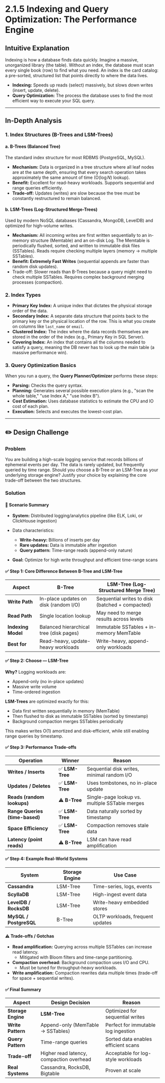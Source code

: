 # 2.1.5 Indexing and Query Optimization: The Performance Engine

## Intuitive Explanation

Indexing is how a database finds data quickly. Imagine a massive, unorganized library (the table). Without an index, the
database must scan every single book ($\text{row}$) to find what you need. An index is the card catalog: a pre-sorted,
structured list that points directly to where the data lives.

- **Indexing:** Speeds up reads ($\text{select}$) massively, but slows down
  writes ($\text{insert}$, $\text{update}$, $\text{delete}$).
- **Query Optimization:** The process the database uses to find the most efficient way to execute your $\text{SQL}$
  query.

---

## In-Depth Analysis

### 1. Index Structures (B-Trees and LSM-Trees)

#### a. B-Trees (Balanced Tree)

The standard index structure for most $\text{RDBMS}$ (PostgreSQL, MySQL).

- **Mechanism:** Data is organized in a tree structure where all leaf nodes are at the same depth, ensuring that every
  search operation takes approximately the same amount of time ($\text{O}(\log N)$ lookup).
- **Benefit:** Excellent for read-heavy workloads. Supports sequential and range queries efficiently.
- **Trade-off:** Updates (writes) are slow because the tree must be constantly restructured to remain balanced.

#### b. LSM-Trees (Log-Structured Merge-Trees)

Used by modern $\text{NoSQL}$ databases (Cassandra, MongoDB, LevelDB) and optimized for high-volume writes.

- **Mechanism:** All incoming writes are first written sequentially to an in-memory structure ($\text{Memtable}$) and an
  on-disk $\text{Log}$. The $\text{Memtable}$ is periodically flushed, sorted, and written to immutable disk
  files ($\text{SSTables}$). Reads require checking multiple layers (memory $\rightarrow$ multiple $\text{SSTables}$).
- **Benefit: Extremely Fast Writes** (sequential appends are faster than random disk updates).
- Trade-off: Slower reads than B-Trees because a query might need to check multiple $\text{SSTables}$. Requires complex
  background merging processes (compaction).

### 2. Index Types

- **Primary Key Index:** A unique index that dictates the physical storage order of the data.
- **Secondary Index:** A separate data structure that points back to the primary key or the physical location of the
  row. This is what you create on columns like `last_name` or `email`.
- **Clustered Index:** The index where the data records themselves are stored in the order of the index (e.g., Primary
  Key in $\text{SQL}$ $\text{Server}$).
- **Covering Index:** An index that contains all the columns needed to satisfy a query, meaning the $\text{DB}$ never
  has to look up the main table (a massive performance win).

### 3. Query Optimization Basics

When you run a query, the **Query Planner/Optimizer** performs these steps:

- **Parsing:** Checks the query syntax.
- **Planning:** Generates several possible execution plans (e.g., "scan the whole table," "use Index $\text{A}$," "use
  Index $\text{B}$").
- **Cost Estimation:** Uses database statistics to estimate the $\text{CPU}$ and $\text{IO}$ cost of each plan.
- **Execution:** Selects and executes the lowest-cost plan.

---

## ✏️ Design Challenge

### Problem

You are building a high-scale logging service that records billions of ephemeral events per day. The data is rarely
updated, but frequently queried by time range. Should you choose a B-Tree or an $\text{LSM}$-Tree as your underlying
storage engine? Justify your choice by explaining the core trade-off between the two structures.

### Solution

#### 🧩 Scenario Summary

- **System:** Distributed logging/analytics pipeline (like ELK, Loki, or ClickHouse ingestion)
- Data characteristics:
    - **Write-heavy:** Billions of inserts per day
    - **Rare updates:** Data is immutable after ingestion
    - **Query pattern:** Time-range reads (append-only nature)

- **Goal:** Optimize for high write throughput and efficient time-range scans

#### ✅ Step 1: Core Difference Between B-Tree and LSM-Tree

| Aspect             | **B-Tree**                              | **LSM-Tree (Log-Structured Merge Tree)**        |
|--------------------|-----------------------------------------|-------------------------------------------------|
| **Write Path**     | In-place updates on disk (random I/O)   | Sequential writes to disk (batched + compacted) |
| **Read Path**      | Single location lookup                  | May need to merge results across levels         |
| **Indexing Model** | Balanced hierarchical tree (disk pages) | Immutable SSTables + in-memory MemTable         |
| **Best for**       | Read-heavy, update-heavy workloads      | Write-heavy, append-only workloads              |

#### ✅ Step 2: Choose — LSM-Tree

**Why?** Logging workloads are:

- Append-only (no in-place updates)
- Massive write volume
- Time-ordered ingestion

**LSM-Trees** are optimized exactly for this:

- Data first written sequentially in memory (MemTable)
- Then flushed to disk as immutable SSTables (sorted by timestamp)
- Background compaction merges SSTables periodically

This makes writes O(1) amortized and disk-efficient, while still enabling range queries by timestamp.

#### ✅ Step 3: Performance Trade-offs

| Operation                      | Winner         | Reason                                         |
|--------------------------------|----------------|------------------------------------------------|
| **Writes / Inserts**           | ✅ **LSM-Tree** | Sequential disk writes, minimal random I/O     |
| **Updates / Deletes**          | ✅ **LSM-Tree** | Uses tombstones, no in-place update            |
| **Reads (random lookups)**     | ⚠️ **B-Tree**  | Single-page lookup vs. multiple SSTable merges |
| **Range Queries (time-based)** | ✅ **LSM-Tree** | Data naturally sorted by timestamp             |
| **Space Efficiency**           | ✅ **LSM-Tree** | Compaction removes stale data                  |
| **Latency (point reads)**      | ⚠️ **B-Tree**  | LSM can have read amplification                |

#### ✅ Step 4: Example Real-World Systems

| System                 | Storage Engine | Use Case                         |
|------------------------|----------------|----------------------------------|
| **Cassandra**          | LSM-Tree       | Time-series, logs, events        |
| **ScyllaDB**           | LSM-Tree       | High-ingest event data           |
| **LevelDB / RocksDB**  | LSM-Tree       | Write-heavy embedded stores      |
| **MySQL / PostgreSQL** | B-Tree         | OLTP workloads, frequent updates |

#### ⚠️ Trade-offs / Gotchas

- **Read amplification:** Querying across multiple SSTables can increase read latency.
    - Mitigated with Bloom filters and time-range partitioning.
- **Compaction overhead:** Background compaction uses I/O and CPU.
    - Must be tuned for throughput-heavy workloads.
- **Write amplification:** Compaction rewrites data multiple times (trade-off for space + sequential writes).

#### ✅ Final Summary

| Aspect             | Design Decision                          | Reason                              |
|--------------------|------------------------------------------|-------------------------------------|
| **Storage Engine** | **LSM-Tree**                             | Optimized for sequential writes     |
| **Write Pattern**  | Append-only (MemTable → SSTables)        | Perfect for immutable log ingestion |
| **Query Pattern**  | Time-range queries                       | Sorted data enables efficient scans |
| **Trade-off**      | Higher read latency, compaction overhead | Acceptable for log-style workloads  |
| **Real Systems**   | Cassandra, RocksDB, Bigtable             | Proven at scale                     |
